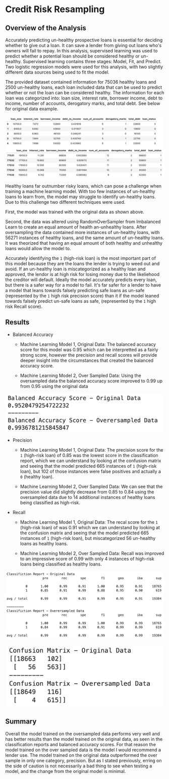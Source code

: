 # Credit Risk Resampling

## Overview of the Analysis


Accurately predicting un-healthy prospective loans is essential for deciding whether to give out a loan. It can save a lender from giving out loans who's owners will fail to repay. In this analysis, supervised learning was used to predict whether a potential loan should be considered healthy or un-healthy. Supervised learning contains three stages: Model, Fit, and Predict. Two logistic regression models were used for this analysis, with two slightly different data sources being used to fit the model.

The provided dataset contained information for 75036 healthy loans and 2500 un-healthy loans, each loan included data that can be used to predict whether or not the loan can be considered healthy. The information for each loan was categorized into: loan size, interest rate, borrower income, debt to income, number of accounts, derogatory marks, and total debt. See below for original data example. 

![Original Data](Resources/data.png)


Healthy loans far outnumber risky loans, which can pose a challenge when training a machine learning model. With too few instances of un-healthy loans to learn from, the model may struggle to identify un-healthy loans. Due to this challenge two different techniques were used. 

First, the model was trained with the original data as shown above.

Second, the data was altered using RandomOverSampler from Imbalanced Learn to create an equal amount of health an-unhealthy loans. After oversampling the data contained more instances of un-healthy loans, with 56271 instances of healthy loans, and the same amount of un-healthy loans. It was theorized that having an equal amount of both healthy and unhealthy loans would allow the model to. 

Accurately identifying the `1` (high-risk loan) is the most important part of this model because they are the loans the lender is trying to weed out and avoid. If an un-healthy loan is miscategorized as a healthy loan and approved, the lendor is at high risk for losing money due to the likeliehood the creditor will default. Ideally the model accurately predicts every loan, but there is a safer way for a model to fail. It's far safer for a lender to have a model that leans towards falsely predicting safe loans as un-safe (represented by the `1` high risk precision score) than it if the model leaned towards falsely predict un-safe loans as safe, (represented by the `1` high risk Recall score).

## Results

* Balanced Accuracy
    * Machine Learning Model 1, Original Data: The balanced accuracy score for this model was 0.95 which can be interpretted as a fairly strong score, however the precision and recall scores will provide deeper insight into the circumstances that created the balanced accuracy score.
    
    * Machine Learning Model 2, Over Sampled Data: Using the oversampled data the balanced accuracy score improved to 0.99 up from 0.95 using the original data

![Balanced Accuracy Scores Compared](Resources/balanced_accuracy.png)


* Precision 
    * Machine Learning Model 1, Original Data: The precision score for the `1` (high-risk loan) of 0.85 was the lowest score in the classification report, which we can understand by looking at the confusion matrix and seeing that the model predicted 665 instances of `1` (high-risk loan), but 102 of those instances were false positives and actually a `0` (healthy loan).
    
    * Machine Learning Model 2, Over Sampled Data: We can see that the precision value did slightly decrease from 0.85 to 0.84 using the oversampled data due to 14 additional instances of healthy loans being classified as high-risk.


* Recall 
  * Machine Learning Model 1, Original Data: The recal score for the `1` (high-risk loan) of was 0.91 which we can understand by looking at the confusion matrix and seeing that the model predicted 665 instances of `1` (high-risk loan), but miscategorized 56 un-healthy loans as healthy loans.  
  
  * Machine Learning Model 2, Over Sampled Data: Recall was improved to an impressive score of 0.99 with only 4 instances of high-risk loans being classified as healthy loans. 

![Classification Reports Compared](Resources/classification_report.png)


![Confusion Matrix Compared](Resources/confusion_matrix.png)

## Summary

Overall the model trained on the oversampled data performs very well and has better results than the model trained on the original data, as seen in the classification reports and balanced accuracy scores. For that reason the model trained on the over sampled data is the model I would recommend a lender use. The model trained on the original data outperformed the over sample in only one category, precision. But as I stated previously, erring on the side of caution is not necessarily a bad thing to see when testing a model, and the change from the original model is minimal. 




